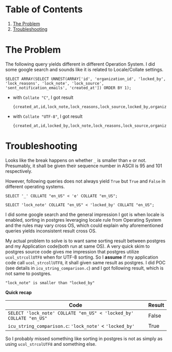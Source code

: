 
# Table of Contents

1.  [The Problem](#orgc049456)
2.  [Troubleshooting](#org1255a35)



<a id="orgc049456"></a>

# The Problem

The following query yields different in different Operation System. I did some google search and sounds like it is related to Locale/Collate settings.

    SELECT ARRAY(SELECT UNNEST(ARRAY['id', 'organization_id', 'locked_by', 'lock_reasons', 'lock_note', 'lock_source', 'sent_notification_emails', 'created_at']) ORDER BY 1);

-   with `Collate "C"`, I got result
    
        {created_at,id,lock_note,lock_reasons,lock_source,locked_by,organization_id,sent_notification_emails}

-   with `Collate "UTF-8"`, I got result
    
        {created_at,id,locked_by,lock_note,lock_reasons,lock_source,organization_id,sent_notification_emails}


<a id="org1255a35"></a>

# Troubleshooting

Looks like the break happens on whether `_` is smaller than `e` or not.
Presumably, it shall be given their sequence number in ASCII is 95 and 101 respectively.

However, following queries does not always yield `True` but `True` and `False` in different operating systems.

    SELECT '_' COLLATE "en_US" < 'e' COLLATE "en_US";
    
    SELECT 'lock_note' COLLATE "en_US" < 'locked_by' COLLATE "en_US";

I did some google search and the general impression I got is when locale is enabled, sorting in postgres leveraging locale rule from Operating System and the rules may vary cross OS, which could explain why aforementioned queries yields inconsistent result cross OS.

My actual problem to solve is to want same sorting result between postgres and my Application code(both run at same OS).
A very quick skim to postgres source code gives me impression that postgres utilize `ucol_strcollUTF8` when for UTF-8 sorting.
So I **assume** if my application code call `ucol_strcollUTF8`, it shall given same result as postgres.
I did POC (see details in `icu_string_comparison.c`) and I got following result, which is not same to postgres.

    "lock_note" is smaller than "locked_by"

**Quick recap**

<table>


<colgroup>
<col  class="org-left">

<col  class="org-left">
</colgroup>
<thead>
<tr>
<th scope="col" class="org-left">Code</th>
<th scope="col" class="org-left">Result</th>
</tr>
</thead>

<tbody>
<tr>
<td class="org-left"><code>SELECT 'lock_note' COLLATE "en_US" &lt; 'locked_by' COLLATE "en_US"</code></td>
<td class="org-left">False</td>
</tr>


<tr>
<td class="org-left"><code>icu_string_comparison.c</code>: <code>'lock_note'</code> &lt; <code>'locked_by'</code></td>
<td class="org-left">True</td>
</tr>
</tbody>
</table>

So I probably missed something like sorting in postgres is not as simply as using `ucol_strcolUTF8` and something else.

